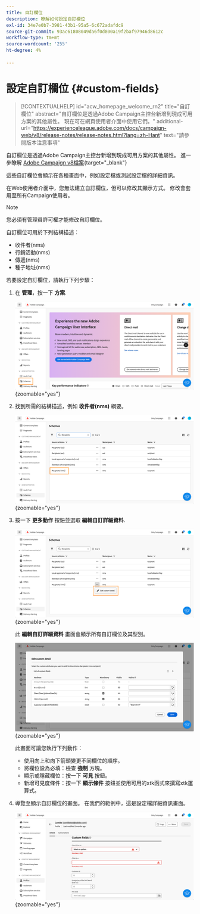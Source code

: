 ```yaml
---
title: 自訂欄位
description: 瞭解如何設定自訂欄位
exl-id: 34e7e0b7-3981-43b1-95a5-6c672adafdc9
source-git-commit: 93ac61808049da6f0d800a19f2baf97946d8612c
workflow-type: tm+mt
source-wordcount: '255'
ht-degree: 4%

---
```


# 設定自訂欄位 {#custom-fields}

>[!CONTEXTUALHELP]
>id="acw_homepage_welcome_rn2"
>title="自訂欄位"
>abstract="自訂欄位是透過Adobe Campaign主控台新增到現成可用方案的其他屬性。 現在可在網頁使用者介面中使用它們。"
>additional-url="https://experienceleague.adobe.com/docs/campaign-web/v8/release-notes/release-notes.html?lang=zh-Hant" text="請參閱版本注意事項"



自訂欄位是透過Adobe Campaign主控台新增到現成可用方案的其他屬性。 進一步瞭解 [Adobe Campaign v8檔案](https://experienceleague.adobe.com/docs/campaign/campaign-v8/developer/shemas-forms/extend-schema.html){target="_blank"}

這些自訂欄位會顯示在各種畫面中，例如設定檔或測試設定檔的詳細資訊。

在Web使用者介面中，您無法建立自訂欄位，但可以修改其顯示方式。 修改會套用至所有Campaign使用者。

>[!NOTE]
>
>您必須有管理員許可權才能修改自訂欄位。

自訂欄位可用於下列結構描述：

* 收件者(nms)
* 行銷活動(nms)
* 傳遞(nms)
* 種子地址(nms)

若要設定自訂欄位，請執行下列步驟：

1. 在 **管理**，按一下 **方案**.

   ![](assets/custom-fields.png){zoomable="yes"}

1. 找到所需的結構描述，例如 **收件者(nms)** 綱要。

   ![](assets/custom-fields2.png){zoomable="yes"}

1. 按一下 **更多動作** 按鈕並選取 **編輯自訂詳細資料**.

   ![](assets/custom-fields3.png){zoomable="yes"}

   此 **編輯自訂詳細資料** 畫面會顯示所有自訂欄位及其型別。

   ![](assets/custom-fields4.png){zoomable="yes"}

   此畫面可讓您執行下列動作：

   * 使用向上和向下箭頭變更不同欄位的順序。
   * 將欄位設為必填：檢查 **強制** 方塊。
   * 顯示或隱藏欄位：按一下 **可見** 按鈕。
   * 新增可見度條件：按一下 **顯示條件** 按鈕並使用可用的xtk函式來撰寫xtk運算式。

1. 導覽至顯示自訂欄位的畫面。 在我們的範例中，這是設定檔詳細資訊畫面。

   ![](assets/custom-fields5.png){zoomable="yes"}
